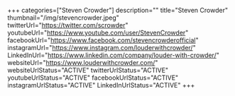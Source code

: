 +++
categories=["Steven Crowder"]
description=""
title="Steven Crowder"
thumbnail="/img/stevencrowder.jpeg"
twitterUrl="https://twitter.com/scrowder"
youtubeUrl="https://www.youtube.com/user/StevenCrowder"
facebookUrl="https://www.facebook.com/stevencrowderofficial"
instagramUrl="https://www.instagram.com/louderwithcrowder/"
LinkedInUrl="https://www.linkedin.com/company/louder-with-crowder/"
websiteUrl="https://www.louderwithcrowder.com/"
websiteUrlStatus="ACTIVE"
twitterUrlStatus="ACTIVE"
youtubeUrlStatus="ACTIVE"
facebookUrlStatus="ACTIVE"
instagramUrlStatus="ACTIVE"
LinkedInUrlStatus="ACTIVE"
+++
